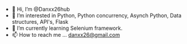 - 👋 Hi, I’m @Danxx26hub
- 👀 I’m interested in Python, Python concurrency, Asynch Python, Data structures, API's, Flask
- 🌱 I’m currently learning Selenium framework.
- 📫 How to reach me ... danxx26@gmail.com

<!---
Danxx26hub/Danxx26hub is a ✨ special ✨ repository because its `README.md` (this file) appears on your GitHub profile.
You can click the Preview link to take a look at your changes.
--->
